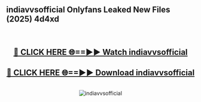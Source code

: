 <h2>indiavvsofficial Onlyfans Leaked New Files (2025) 4d4xd</h2>
<br>
<div align="center">
<h2><a href="https://mediafiles.top/indiavvsofficial&ref=git" rel="nofollow">🔴 CLICK HERE 🌐==►► Watch indiavvsofficial</a></h2>
<h2><a href="https://mediafiles.top/indiavvsofficial&ref=git" rel="nofollow">🔴 CLICK HERE 🌐==►► Download indiavvsofficial</a></h2>
<br>
<a href="https://mediafiles.top/indiavvsofficial&ref=git" rel="nofollow" data-target="animated-image.originalLink"><img src="https://i.ibb.co.com/xMMVF88/686577567.gif" alt="indiavvsofficial" style="max-width: 100%; display: inline-block;" data-target="animated-image.originalImage"></a>
</div>
<br>
<br>